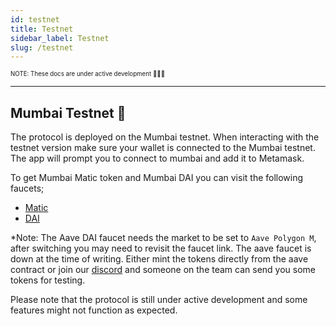 ```yaml
---
id: testnet
title: Testnet
sidebar_label: Testnet
slug: /testnet
---
```


<sub><sup> NOTE: These docs are under active development 👷‍♀️👷 </sup></sub>

---

## Mumbai Testnet 🔗

The protocol is deployed on the Mumbai testnet. When interacting with the testnet version make sure your wallet is connected to the Mumbai testnet. The app will prompt you to connect to mumbai and add it to Metamask.

To get Mumbai Matic token and Mumbai DAI you can visit the following faucets;

- [Matic](https://faucet.matic.network/)
- [DAI](https://testnet.aave.com/faucet)

\*Note: The Aave DAI faucet needs the market to be set to `Aave Polygon M`, after switching you may need to revisit the faucet link. The aave faucet is down at the time of writing. Either mint the tokens directly from the aave contract or join our [discord](https://discord.gg/qesr2KZAhn) and someone on the team can send you some tokens for testing.

Please note that the protocol is still under active development and some features might not function as expected.
